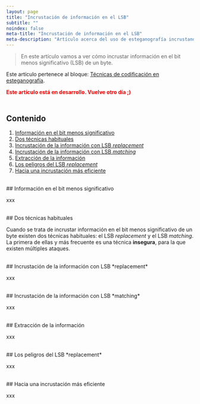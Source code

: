 ```yaml
---
layout: page
title: "Incrustación de información en el LSB"
subtitle: "" 
noindex: false
meta-title: "Incrustación de información en el LSB"
meta-description: "Artículo acerca del uso de esteganografía incrustando información en el LSB"
---
```


> En este artículo vamos a ver cómo incrustar información en el bit menos significativo (LSB)
> de un byte. 

Este artículo pertenece al bloque: [Técnicas de codificación en esteganografía](/blog-es).


<p style='color:red;font-weight:bold'>
    Este artículo está en desarrollo. Vuelve otro día ;)
</p>



<style>
    [id]::before {
        content: '';
        display: block;
        height:      70px;
        margin-top: -70px;
        visibility: hidden;
    }
</style>

<div class='menu' style='margin-top:50px'></div>

## Contenido

1. [Información en el bit menos significativo](#informacion-en-el-bit-menos-significativo)
2. [Dos técnicas habituales](#dos-tecnicas-habituales)
3. [Incrustación de la información con LSB *replacement*](#incrustacion-de-la-informacion-con-lsb-replacement)
4. [Incrustación de la información con LSB *matching*](#incrustacion-de-la-informacion-con-lsb-matching)
5. [Extracción de la información](#extraccion-de-la-información)
6. [Los peligros del LSB *replacement*](#los-peligros-del-lsb-replacement)
7. [Hacia una incrustación más eficiente](#hacia-una-incrustacion-mas-eficiente)



<br>
## Información en el bit menos significativo

xxx

<br>
## Dos técnicas habituales

Cuando se trata de incrustar información en el bit menos significativo de 
un byte existen dos técnicas habituales: el LSB *replacement* y el LSB
*matching*. La primera de ellas y más frecuente es una técnica **insegura**,
para la que existen múltiples ataques. 



<br>
## Incrustación de la información con LSB *replacement*

xxx

<br>
## Incrustación de la información con LSB *matching*

xxx

<br>
## Extracción de la información

xxx

<br>
## Los peligros del LSB *replacement*

xxx

<br>
## Hacia una incrustación más eficiente

xxx





